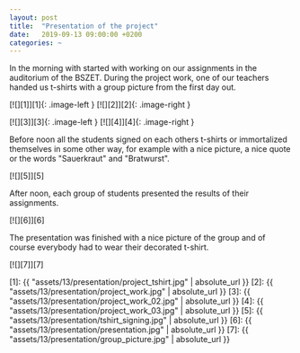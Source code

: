 ```yaml
---
layout: post
title:  "Presentation of the project"
date:   2019-09-13 09:00:00 +0200
categories: ~
---
```


In the morning with started with working on our assignments in the auditorium
of the BSZET. During the project work, one of our teachers handed us t-shirts
with a group picture from the first day out.

[![][1]][1]{: .image-left }
[![][2]][2]{: .image-right }

[![][3]][3]{: .image-left }
[![][4]][4]{: .image-right }

Before noon all the students signed on each others t-shirts or immortalized
themselves in some other way, for example with a nice picture, a nice quote or
the words "Sauerkraut" and "Bratwurst".

[![][5]][5]

After noon, each group of students presented the results of their assignments.

[![][6]][6]

The presentation was finished with a nice picture of the group and of course
everybody had to wear their decorated t-shirt.

[![][7]][7]

  [1]: {{ "assets/13/presentation/project_tshirt.jpg" | absolute_url }}
  [2]: {{ "assets/13/presentation/project_work.jpg" | absolute_url }}
  [3]: {{ "assets/13/presentation/project_work_02.jpg" | absolute_url }}
  [4]: {{ "assets/13/presentation/project_work_03.jpg" | absolute_url }}
  [5]: {{ "assets/13/presentation/tshirt_signing.jpg" | absolute_url }}
  [6]: {{ "assets/13/presentation/presentation.jpg" | absolute_url }}
  [7]: {{ "assets/13/presentation/group_picture.jpg" | absolute_url }}
